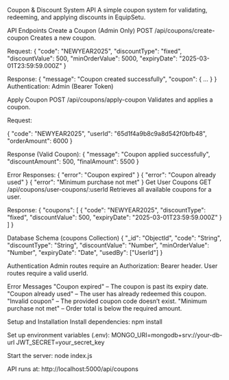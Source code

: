 Coupon & Discount System API
A simple coupon system for validating, redeeming, and applying discounts in EquipSetu.

API Endpoints
Create a Coupon (Admin Only)
POST /api/coupons/create-coupon
Creates a new coupon.

Request:
{
  "code": "NEWYEAR2025",
  "discountType": "fixed",
  "discountValue": 500,
  "minOrderValue": 5000,
  "expiryDate": "2025-03-01T23:59:59.000Z"
}

Response:
{
  "message": "Coupon created successfully",
  "coupon": { ... }
}
Authentication: Admin (Bearer Token)

Apply Coupon
POST /api/coupons/apply-coupon
Validates and applies a coupon.

Request:

{
  "code": "NEWYEAR2025",
  "userId": "65d1f4a9b8c9a8d542f0bfb48",
  "orderAmount": 6000
}

Response (Valid Coupon):
{
  "message": "Coupon applied successfully",
  "discountAmount": 500,
  "finalAmount": 5500
}

Error Responses:
{ "error": "Coupon expired" }
{ "error": "Coupon already used" }
{ "error": "Minimum purchase not met" }
Get User Coupons
GET /api/coupons/user-coupons/:userId
Retrieves all available coupons for a user.

Response:
{
  "coupons": [
    {
      "code": "NEWYEAR2025",
      "discountType": "fixed",
      "discountValue": 500,
      "expiryDate": "2025-03-01T23:59:59.000Z"
    }
  ]
}


Database Schema (coupons Collection)
{
  "_id": "ObjectId",
  "code": "String",
  "discountType": "String",
  "discountValue": "Number",
  "minOrderValue": "Number",
  "expiryDate": "Date",
  "usedBy": ["UserId"]
}

Authentication
Admin routes require an Authorization: Bearer <token> header.
User routes require a valid userId.

Error Messages
"Coupon expired" – The coupon is past its expiry date.
"Coupon already used" – The user has already redeemed this coupon.
"Invalid coupon" – The provided coupon code doesn’t exist.
"Minimum purchase not met" – Order total is below the required amount.


Setup and Installation
Install dependencies:
npm install

Set up environment variables (.env):
MONGO_URI=mongodb+srv://your-db-url
JWT_SECRET=your_secret_key


Start the server:
node index.js


API runs at: http://localhost:5000/api/coupons
